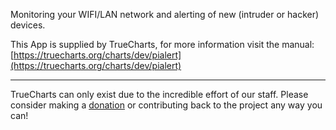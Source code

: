 Monitoring your WIFI/LAN network and alerting of new (intruder or hacker) devices.

This App is supplied by TrueCharts, for more information visit the manual: [https://truecharts.org/charts/dev/pialert](https://truecharts.org/charts/dev/pialert)

---

TrueCharts can only exist due to the incredible effort of our staff.
Please consider making a [donation](https://truecharts.org/sponsor) or contributing back to the project any way you can!
